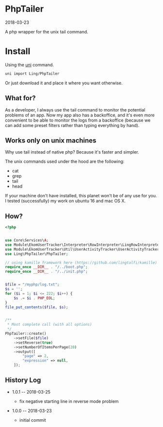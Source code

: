 PhpTailer
================
2018-03-23


A php wrapper for the unix tail command.



Install
==========
Using the [uni](https://github.com/lingtalfi/universe-naive-importer) command.
```bash
uni import Ling/PhpTailer
```

Or just download it and place it where you want otherwise.



What for?
------------

As a developer, I always use the tail command to monitor the potential problems of an app.
Now my app also has a backoffice, and it's even more convenient to be able to monitor 
the logs from a backoffice (because we can add some preset filters rather than typing everything by hand).



Works only on unix machines
---------------

Why use tail instead of native php?
Because it's faster and simpler.

The unix commands used under the hood are the following:

- cat
- grep
- tail
- head

If your machine don't have installed, this planet won't be of any use for you.
I tested (successfully) my work on ubuntu 16 and mac OS X.



How?
--------

```php
<?php


use Core\Services\A;
use Module\EkomUserTracker\Interpreter\RowInterpreter\LingRowInterpreter;
use Module\EkomUserTracker\Util\UserActivityTracker\UserActivityTracker;
use Ling\PhpTailer\PhpTailer;

// using kamille framework here (https://github.com/lingtalfi/kamille)
require_once __DIR__ . "/../boot.php";
require_once __DIR__ . "/../init.php";


$file = "/myphp/log.txt";
$s = '';
for ($i = 1; $i <= 222; $i++) {
    $s .= $i . PHP_EOL;
}
file_put_contents($file, $s);


/**
 * Most complete call (with all options)
 */
PhpTailer::create()
    ->setFile($file)
    ->setReverse(true)
    ->setNumberOfItemsPerPage(20)
    ->output([
        "page" => 2,
        "expression" => null,
    ]);
```




History Log
------------------
    
- 1.0.1 -- 2018-03-25

    - fix negative starting line in reverse mode problem
    
- 1.0.0 -- 2018-03-23

    - initial commit



